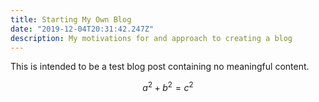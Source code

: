 ```yaml
---
title: Starting My Own Blog
date: "2019-12-04T20:31:42.247Z"
description: My motivations for and approach to creating a blog
---
```


This is intended to be a test blog post containing no meaningful content.

$$
a^2 + b^2 = c^2
$$
